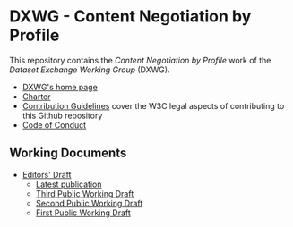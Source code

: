 # DXWG - Content Negotiation by Profile

This repository contains the *Content Negotiation by Profile* work of the *Dataset Exchange Working Group* (DXWG).

- [DXWG's home page](https://www.w3.org/2017/dxwg/)
- [Charter](https://www.w3.org/2017/dxwg/charter)
- [Contribution Guidelines](CONTRIBUTING.md) cover the W3C legal aspects of contributing to this Github repository 
- [Code of Conduct](CODE_OF_CONDUCT.md)

## Working Documents

- [Editors' Draft](https://w3c.github.io/dx-connegp/)
  - [Latest publication](https://www.w3.org/TR/dx-prof-conneg/)
  - [Third Public Working Draft](https://www.w3.org/TR/2019/WD-dx-prof-conneg-20191126/)
  - [Second Public Working Draft](https://www.w3.org/TR/2019/WD-dx-prof-conneg-20190430/)
  - [First Public Working Draft](https://www.w3.org/TR/2018/WD-dx-prof-conneg-20181218/)

